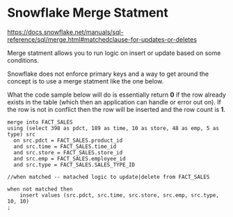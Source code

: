 # Snowflake Merge Statment
https://docs.snowflake.net/manuals/sql-reference/sql/merge.html#matchedclause-for-updates-or-deletes

Merge statment allows you to run logic on insert or update based on some conditions.

Snowflake does not enforce primary keys and a way to get around the concept is to use a merge statment like the one below.

What the code sample below will do is essentially return <b>0</b> if the row already exists in the table (which then an application can handle or error out on). If the row is not in conflict then the row will be inserted and the row count is <b>1</b>.

```
merge into FACT_SALES
using (select 398 as pdct, 189 as time, 10 as store, 48 as emp, 5 as type) src 
  on src.pdct = FACT_SALES.product_id
  and src.time = FACT_SALES.time_id
  and src.store = FACT_SALES.store_id
  and src.emp = FACT_SALES.employee_id
  and src.type = FACT_SALES.SALES_TYPE_ID

//when matched -- matached logic to update|delete from FACT_SALES

when not matched then 
    insert values (src.pdct, src.time, src.store, src.emp, src.type, 10, 10)
;
```











